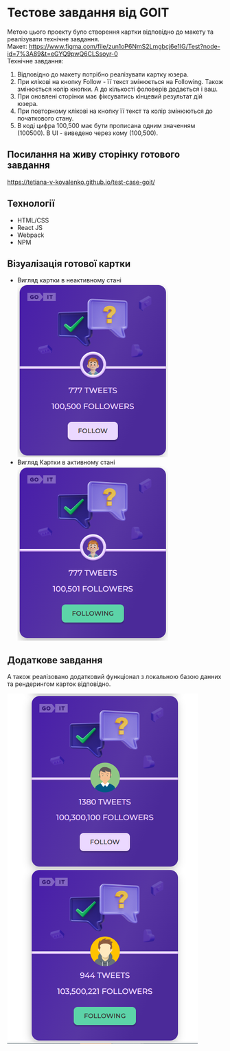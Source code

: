 # Тестове завдання від GOIT

Метою цього проекту було створення картки відповідно до макету та реалізувати
технічне завдання.<br/> Макет:
https://www.figma.com/file/zun1oP6NmS2Lmgbcj6e1IG/Test?node-id=7%3A89&t=eGYQ9pwQ6CLSsoyr-0
<br/>Технічне завдання:

1.  Відповідно до макету потрібно реалізувати картку юзера.
2.  При клікові на кнопку Follow - її текст змінюється на Following. Також
    змінюється колір кнопки. А до кількості фоловерів додається і ваш.
3.  При оновлені сторінки має фіксуватись кінцевий результат дій юзера.
4.  При повторному клікові на кнопку її текст та колір змінюються до початкового
    стану.
5.  В коді цифра 100,500 має бути прописана одним значенням (100500). В UI -
    виведено через кому (100,500).

## Посилання на живу сторінку готового завдання

https://tetiana-v-kovalenko.github.io/test-case-goit/

## Технології

- HTML/CSS
- React JS
- Webpack
- NPM

## Візуалізація готової картки
* Вигляд картки в неактивному стані <br/>
![Готова картка](./src/images/Screenshot_1.png)
* Вигляд Картки в активному стані <br/>
![Готова картка](./src/images/Screenshot_3.png)

## Додаткове завдання

А також реалізовано додатковий функціонал з локальною базою данних та
рендерингом карток відповідно. <br/>



![Додатковий функціонал](./src/images/Screenshot_2.png)
